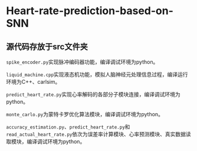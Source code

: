 # Heart-rate-prediction-based-on-SNN

## 源代码存放于src文件夹

`spike_encoder.py`实现脉冲编码器功能，编译调试环境为python。

`liquid_machine.cpp`实现液态机功能，模拟人脑神经元处理信息过程，编译运行环境为C++、carlsim。

`predict_heart_rate.py`实现心率解码的各部分子模块连接，编译调试环境为python。

`monte_carlo.py`为蒙特卡罗优化算法模块，编译调试环境为python。

`accuracy_estimation.py`、`predict_heart_rate.py`和`read_actual_heart_rate.py`依次为误差率计算模块、心率预测模块、真实数据读取模块，编译调试环境为python。
